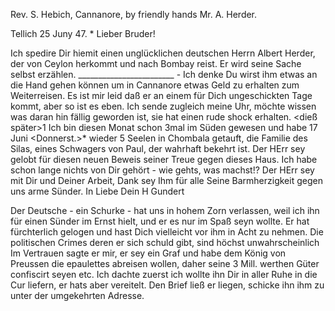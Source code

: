 Rev. S. Hebich, Cannanore, by friendly hands
Mr. A. Herder.

 Tellich 25 Juny 47.
 <Freitag>*
Lieber Bruder!

Ich spedire Dir hiemit einen unglücklichen deutschen Herrn Albert Herder, der von Ceylon herkommt und nach Bombay reist. Er wird seine Sache selbst erzählen. ________________________ - Ich denke Du wirst ihm etwas an die Hand gehen können um in Cannanore etwas Geld zu erhalten zum Weiterreisen. Es ist mir leid daß er an einem für Dich ungeschickten Tage kommt, aber so ist es eben. Ich sende zugleich meine Uhr, möchte wissen was daran hin fällig geworden ist, sie hat einen rude shock erhalten. <dieß später>1 Ich bin diesen Monat schon 3mal im Süden gewesen und habe 17 Juni <Donnerst.>* wieder 5 Seelen in Chombala getauft, die Familie des Silas, eines Schwagers von Paul, der wahrhaft bekehrt ist. Der HErr sey gelobt für diesen neuen Beweis seiner Treue gegen dieses Haus. Ich habe schon lange nichts von Dir gehört - wie gehts, was machst!? Der HErr sey mit Dir und Deiner Arbeit, Dank sey Ihm für alle Seine Barmherzigkeit gegen uns arme Sünder.  In Liebe
 Dein H Gundert

Der Deutsche - ein Schurke - hat uns in hohem Zorn verlassen, weil ich ihn für einen Sünder im Ernst hielt, und er es nur im Spaß seyn wollte. Er hat fürchterlich gelogen und hast Dich vielleicht vor ihm in Acht zu nehmen. Die politischen Crimes deren er sich schuld gibt, sind höchst unwahrscheinlich Im Vertrauen sagte er mir, er sey ein Graf und habe dem König von Preussen die epaulettes abreisen wollen, daher seine 3 Mill. werthen Güter confiscirt seyen etc. Ich dachte zuerst ich wollte ihn Dir in aller Ruhe in die Cur liefern, er hats aber vereitelt. Den Brief ließ er liegen, schicke ihn ihm zu unter der umgekehrten Adresse.

